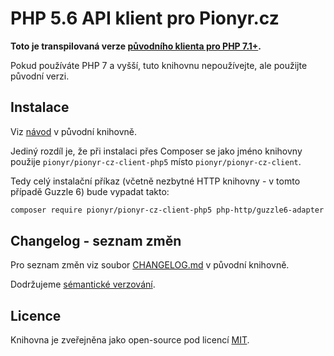 # PHP 5.6 API klient pro Pionyr.cz

**Toto je transpilovaná verze [původního klienta pro PHP 7.1+](https://github.com/pionyr/pionyr-cz-client/).**

Pokud používáte PHP 7 a vyšší, tuto knihovnu nepoužívejte, ale použijte původní verzi.

## Instalace

Viz [návod](https://github.com/pionyr/pionyr-cz-client/#instalace) v původní knihovně.

Jediný rozdíl je, že při instalaci přes Composer se jako jméno knihovny použije `pionyr/pionyr-cz-client-php5` místo `pionyr/pionyr-cz-client`. 

Tedy celý instalační příkaz (včetně nezbytné HTTP knihovny - v tomto případě Guzzle 6) bude vypadat takto:

```sh
composer require pionyr/pionyr-cz-client-php5 php-http/guzzle6-adapter
```

## Changelog - seznam změn
Pro seznam změn viz soubor [CHANGELOG.md](https://github.com/pionyr/pionyr-cz-client/blob/master/CHANGELOG.md) v původní knihovně.

Dodržujeme [sémantické verzování](http://semver.org/).

## Licence
Knihovna je zveřejněna jako open-source pod licencí [MIT](LICENCE.md).
